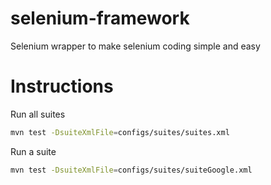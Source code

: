 selenium-framework
==================

Selenium wrapper to make selenium coding simple and easy


Instructions
============

Run all suites
```sh
mvn test -DsuiteXmlFile=configs/suites/suites.xml
```


Run a suite
```sh
mvn test -DsuiteXmlFile=configs/suites/suiteGoogle.xml
```

